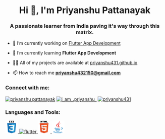 <h1 align="center">Hi 👋, I'm Priyanshu Pattanayak</h1>
<h3 align="center">A passionate learner from India paving it's way through this matrix.</h3>

- 🔭 I’m currently working on [Flutter App Development](https://github.com/priyanshu431/First_Flutter_Project.)

- 🌱 I’m currently learning **Flutter App Development**

- 👨‍💻 All of my projects are available at [priyanshu431.github.io](priyanshu431.github.io)

- 📫 How to reach me **priyanshu432150@gmail.com**

<h3 align="left">Connect with me:</h3>
<p align="left">
<a href="https://linkedin.com/in/priyanshu pattanayak" target="blank"><img align="center" src="https://raw.githubusercontent.com/rahuldkjain/github-profile-readme-generator/master/src/images/icons/Social/linked-in-alt.svg" alt="priyanshu pattanayak" height="30" width="40" /></a>
<a href="https://instagram.com/i_am_.priyanshu_" target="blank"><img align="center" src="https://raw.githubusercontent.com/rahuldkjain/github-profile-readme-generator/master/src/images/icons/Social/instagram.svg" alt="i_am_.priyanshu_" height="30" width="40" /></a>
<a href="https://www.leetcode.com/priyanshu431" target="blank"><img align="center" src="https://raw.githubusercontent.com/rahuldkjain/github-profile-readme-generator/master/src/images/icons/Social/leet-code.svg" alt="priyanshu431" height="30" width="40" /></a>
</p>

<h3 align="left">Languages and Tools:</h3>
<p align="left"> <a href="https://www.w3schools.com/css/" target="_blank" rel="noreferrer"> <img src="https://raw.githubusercontent.com/devicons/devicon/master/icons/css3/css3-original-wordmark.svg" alt="css3" width="40" height="40"/> </a> <a href="https://flutter.dev" target="_blank" rel="noreferrer"> <img src="https://www.vectorlogo.zone/logos/flutterio/flutterio-icon.svg" alt="flutter" width="40" height="40"/> </a> <a href="https://www.w3.org/html/" target="_blank" rel="noreferrer"> <img src="https://raw.githubusercontent.com/devicons/devicon/master/icons/html5/html5-original-wordmark.svg" alt="html5" width="40" height="40"/> </a> <a href="https://www.java.com" target="_blank" rel="noreferrer"> <img src="https://raw.githubusercontent.com/devicons/devicon/master/icons/java/java-original.svg" alt="java" width="40" height="40"/> </a> </p>
